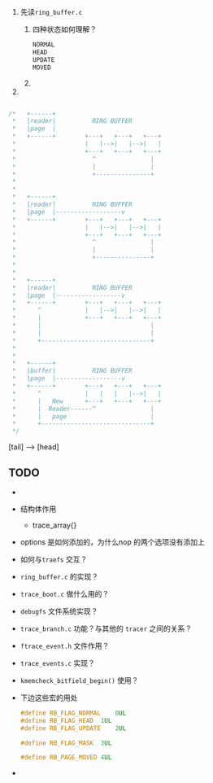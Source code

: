 1. 先读`ring_buffer.c`

   1. 四种状态如何理解？

      ```c
      NORMAL
      HEAD
      UPDATE
      MOVED
      ```

   2. 

2. 





```c

/*   +------+
 *   |reader|          RING BUFFER
 *   |page  |
 *   +------+        +---+   +---+   +---+
 *                   |   |-->|   |-->|   |
 *                   +---+   +---+   +---+
 *                     ^               |
 *                     |               |
 *                     +---------------+
 *
 *
 *   +------+
 *   |reader|          RING BUFFER
 *   |page  |------------------v
 *   +------+        +---+   +---+   +---+
 *                   |   |-->|   |-->|   |
 *                   +---+   +---+   +---+
 *                     ^               |
 *                     |               |
 *                     +---------------+
 *
 *
 *   +------+
 *   |reader|          RING BUFFER
 *   |page  |------------------v
 *   +------+        +---+   +---+   +---+
 *      ^            |   |-->|   |-->|   |
 *      |            +---+   +---+   +---+
 *      |                              |
 *      |                              |
 *      +------------------------------+
 *
 *
 *   +------+
 *   |buffer|          RING BUFFER
 *   |page  |------------------v
 *   +------+        +---+   +---+   +---+
 *      ^            |   |   |   |-->|   |
 *      |   New      +---+   +---+   +---+
 *      |  Reader------^               |
 *      |   page                       |
 *      +------------------------------+
 */
```







[tail] --> [head]









## TODO

* 

* 结构体作用
  
  * trace_array{}
  
* options 是如何添加的，为什么nop 的两个选项没有添加上

* 如何与`traefs` 交互？

* `ring_buffer.c` 的实现？

* `trace_boot.c` 做什么用的？

* `debugfs` 文件系统实现？

* `trace_branch.c` 功能？与其他的 `tracer` 之间的关系？

* `ftrace_event.h` 文件作用？

* `trace_events.c` 实现？

* `kmemcheck_bitfield_begin()` 使用？

* 下边这些宏的用处

  ```c
  #define RB_FLAG_NORMAL	0UL
  #define RB_FLAG_HEAD	1UL
  #define RB_FLAG_UPDATE	2UL
  
  #define RB_FLAG_MASK	3UL
  
  #define RB_PAGE_MOVED	4UL
  ```

  

* 






